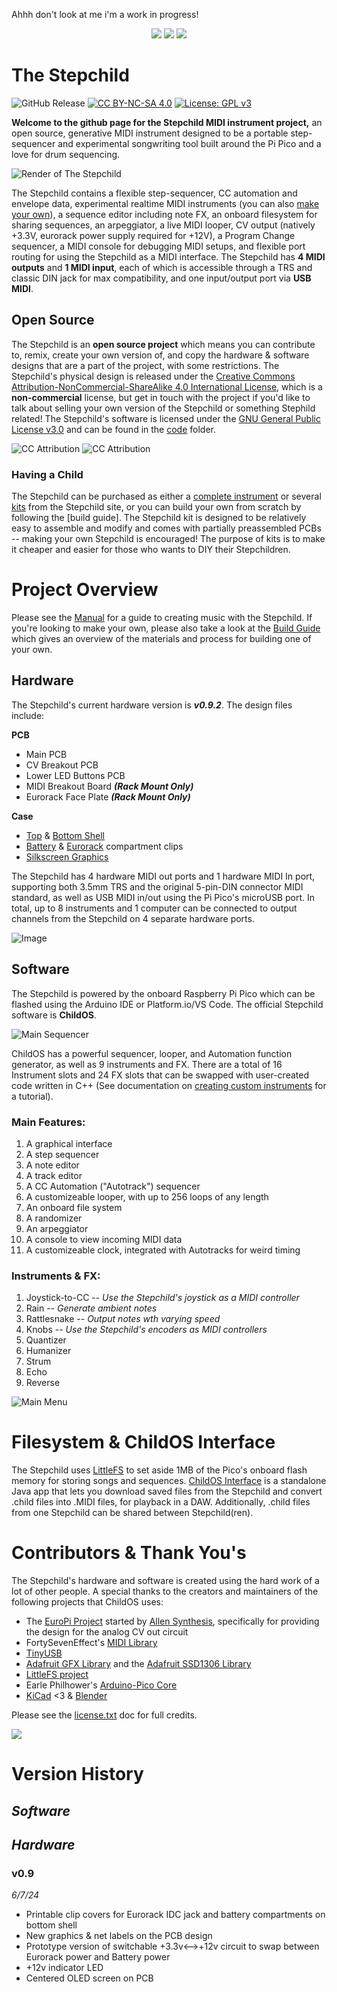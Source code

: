 <!-- ![Gif of the Stepchild Rotating](readme/stepchild.gif) -->
Ahhh don't look at me i'm a work in progress!

<p align="center">
</p>

<p align="center">
<img src = "readme/cursive_light.png#gh-light-mode-only">
<img src = "readme/cursive_dark.png#gh-dark-mode-only">
<!-- <img src="manual/images/stepchild.gif"> -->
<img src = "readme/rotate_optimized.gif">
</p>

<!-- intro -->
# The Stepchild
[cc-by-nc-sa-shield]: https://img.shields.io/badge/License-CC%20BY--NC--SA%204.0-lightgrey.svg
[cc-by-nc-sa]: http://creativecommons.org/licenses/by-nc-sa/4.0/
![GitHub Release](https://img.shields.io/github/v/release/alexlafetra/stepchild?style=plastic&logoSize=auto&labelColor=rgb(0%2C0%2C0)&color=rgb(255%2C100%2C0))
[![CC BY-NC-SA 4.0][cc-by-nc-sa-shield]][cc-by-nc-sa] [![License: GPL v3](https://img.shields.io/badge/License-GPLv3-blue.svg)](https://www.gnu.org/licenses/gpl-3.0)

  
**Welcome to the github page for the Stepchild MIDI instrument project,** an open source, generative MIDI instrument designed to be a portable step-sequencer and experimental songwriting tool built around the Pi Pico and a love for drum sequencing.

![Render of The Stepchild](readme/opaque.png)

The Stepchild contains a flexible step-sequencer, CC automation and envelope data, experimental realtime MIDI instruments (you can also [make your own]()), a sequence editor including note FX, an onboard filesystem for sharing sequences, an arpeggiator, a live MIDI looper, CV output (natively +3.3V, eurorack power supply required for +12V), a Program Change sequencer, a MIDI console for debugging MIDI setups, and flexible port routing for using the Stepchild as a MIDI interface. The Stepchild has **4 MIDI outputs** and **1 MIDI input**, each of which is accessible through a TRS and classic DIN jack for max compatibility, and one input/output port via **USB MIDI**.

## Open Source
The Stepchild is an **open source project** which means you can contribute to, remix, create your own version of, and copy the hardware & software designs that are a part of the project, with some restrictions. The Stepchild's physical design is released under the [Creative Commons Attribution-NonCommercial-ShareAlike 4.0 International License][cc-by-nc-sa], which is a **non-commercial** license, but get in touch with the project if you'd like to talk about selling your own version of the Stepchild or something Stephild related! The Stepchild's software is licensed under the [GNU General Public License v3.0](https://www.gnu.org/licenses/gpl-3.0.html) and can be found in the [code](code/stepchild) folder.
<!-- 
[cc-by-nc-sa-image]: https://licensebuttons.net/l/by-nc-sa/4.0/88x31.png
[![CC BY-NC-SA 4.0][cc-by-nc-sa-image]][cc-by-nc-sa] -->
![CC Attribution](readme/attribution_graphic_black.svg#gh-light-mode-only)
![CC Attribution](readme/attribution_graphic_white.svg#gh-dark-mode-only)


### Having a Child
The Stepchild can be purchased as either a [complete instrument]() or several [kits]() from the Stepchild site, or you can build your own from scratch by following the [build guide]. The Stepchild kit is designed to be relatively easy to assemble and modify and comes with partially preassembled PCBs -- making your own Stepchild is encouraged! The purpose of kits is to make it cheaper and easier for those who wants to DIY their Stepchildren.


# Project Overview
Please see the [Manual](manual/manual.md) for a guide to creating music with the Stepchild. If you're looking to make your own, please also take a look at the [Build Guide]() which gives an overview of the materials and process for building one of your own.

## Hardware
The Stepchild's current hardware version is ***v0.9.2***. The design files include:

**PCB**
- Main PCB
- CV Breakout PCB
- Lower LED Buttons PCB
- MIDI Breakout Board ***(Rack Mount Only)***
- Eurorack Face Plate ***(Rack Mount Only)***

**Case**
- [Top](build/case/Top.stl) & [Bottom Shell](build/case/Bottom.stl)
- [Battery](build/case/BatteryClip.stl) & [Eurorack](build/case/EurorackClip.stl) compartment clips
- [Silkscreen Graphics](build/silkscreen/graphics.svg)

The Stepchild has 4 hardware MIDI out ports and 1 hardware MIDI In port, supporting both 3.5mm TRS and the original 5-pin-DIN connector MIDI standard, as well as USB MIDI in/out using the Pi Pico's microUSB port. In total, up to 8 instruments and 1 computer can be connected to output channels from the Stepchild on 4 separate hardware ports.

![Image](readme/stepchild_disassembled.jpg)

<!-- ![Image of the stepchild](readme/stepchild_assembly.jpg) -->

## Software

The Stepchild is powered by the onboard Raspberry Pi Pico which can be flashed using the Arduino IDE or Platform.io/VS Code. The official Stepchild software is **ChildOS**.

![Main Sequencer](readme/makingnotes.gif)

ChildOS has a powerful sequencer, looper, and Automation function generator, as well as 9 instruments and FX. There are a total of 16 Instrument slots and 24 FX slots that can be swapped with user-created code written in C++ (See documentation on [creating custom instruments]() for a tutorial).

### Main Features:
1. A graphical interface
2. A step sequencer
3. A note editor
4. A track editor
5. A CC Automation ("Autotrack") sequencer
6. A customizeable looper, with up to 256 loops of any length
7. An onboard file system
8. A randomizer
9. An arpeggiator
10. A console to view incoming MIDI data
11. A customizeable clock, integrated with Autotracks for weird timing

### Instruments & FX:
1. Joystick-to-CC -- <i>Use the Stepchild's joystick as a MIDI controller</i>
2. Rain           -- <i>Generate ambient notes</i>
3. Rattlesnake    -- <i>Output notes wth varying speed</i>
4. Knobs          -- <i>Use the Stepchild's encoders as MIDI controllers</i>
5. Quantizer
6. Humanizer
7. Strum
8. Echo
9. Reverse

![Main Menu](readme/mainMenu.gif)


# Filesystem & ChildOS Interface

The Stepchild uses [LittleFS](https://github.com/littlefs-project/littlefs) to set aside 1MB of the Pico's onboard flash memory for storing songs and sequences. [ChildOS Interface](https://github.com/alexlafetra/childOSInterface) is a standalone Java app that lets you download saved files from the Stepchild and convert .child files into .MIDI files, for playback in a DAW. Additionally, .child files from one Stepchild can be shared between Stepchild(ren).

# Contributors & Thank You's
<!-- libraries childOS relies on -->
The Stepchild's hardware and software is created using the hard work of a lot of other people. A special thanks to the creators and maintainers of the following projects that ChildOS uses:

 * The [EuroPi Project](https://github.com/Allen-Synthesis/EuroPi) started by [Allen Synthesis](https://www.allensynthesis.co.uk/index.html), specifically for providing the design for the analog CV out circuit
 * FortySevenEffect's [MIDI Library](https://github.com/FortySevenEffects/arduino_midi_library)
 * [TinyUSB](https://github.com/hathach/tinyusb)
 * [Adafruit GFX Library](https://github.com/adafruit/Adafruit-GFX-Library) and the [Adafruit SSD1306 Library](https://github.com/adafruit/Adafruit_SSD1306)
 * [LittleFS project](https://github.com/littlefs-project/littlefs)
 * Earle Philhower's [Arduino-Pico Core](https://github.com/earlephilhower/arduino-pico)
 * [KiCad](https://www.kicad.org/) <3 & [Blender](https://www.blender.org)

 Please see the [license.txt]() doc for full credits.

 ![](readme/prototype.jpeg)

# Version History

## *Software*

## *Hardware*

### **v0.9**
*6/7/24*
- Printable clip covers for Eurorack IDC jack and battery compartments on bottom shell
- New graphics & net labels on the PCB design
- Prototype version of switchable +3.3v<-->+12v circuit to swap between Eurorack power and Battery power
- +12v indicator LED
- Centered OLED screen on PCB
